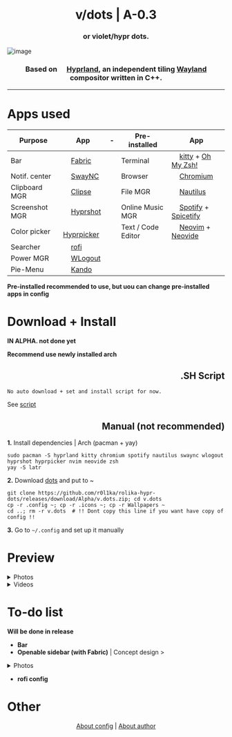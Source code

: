 <div align="center">
<h1>v/dots | A-0.3</h1>
<h3>or violet/hypr dots.</h3>
</div>

![image](https://github.com/user-attachments/assets/dfc096c0-5ad3-4068-8c8d-8f78da19c17c)

<div align="center">
<h3>Based on <img height="14" width="14" src="https://avatars.githubusercontent.com/u/107882187?s=200&v=4" /> <a href="https://hyprland.org/">Hyprland</a>, an independent tiling <a href="https://wayland.freedesktop.org/">Wayland</a> compositor written in C++.</h3>
</div>

****************************

<h1>Apps used</h1>

<div align="center">

| Purpose | App | - | Pre-installed | App |
| ------------ | ------------ | ------------ | ------------ | ------------ |
| Bar | <img height="14" width="14" src="https://avatars.githubusercontent.com/u/146791241?s=200&v=4" /> [Fabric](https://github.com/Fabric-Development/fabric) |  | Terminal |  <img height="14" width="14" src="https://upload.wikimedia.org/wikipedia/commons/2/2f/Kitty%28Terminal-emulator%29.png" /> [kitty](https://github.com/kovidgoyal/kitty) + [Oh My Zsh!](https://ohmyz.sh) |
| Notif. center | <img height="14" width="14" src="https://cdn.simpleicons.org/linux/black" /> [SwayNC](https://github.com/ErikReider/SwayNotificationCenter) |  | Browser | <img height="14" width="14" src="https://www.chromium.org/_assets/icon-chromium-96.png" /> [Chromium](https://www.chromium.org/getting-involved/download-chromium/)  |
| Clipboard MGR | <img height="14" width="14" src="https://cdn.simpleicons.org/linux/black" /> [Clipse](https://github.com/savedra1/clipse) |  | File MGR | <img height="14" width="14" src="https://apps.gnome.org/icons/scalable/org.gnome.Nautilus.svg" /> [Nautilus](https://apps.gnome.org/en/Nautilus/) |
| Screenshot MGR | <img height="14" width="14" src="https://avatars.githubusercontent.com/u/107882187?s=200&v=4" /> [Hyprshot](https://github.com/Gustash/Hyprshot) | | Online Music MGR | <img height="14" width="14" src="https://upload.wikimedia.org/wikipedia/commons/7/75/Spotify_icon.png" /> [Spotify](https://spotify.com) +  [Spicetify](https://spicetify.app) |
| Color picker | <img height="14" width="14" src="https://avatars.githubusercontent.com/u/107882187?s=200&v=4" /> [Hyprpicker](https://github.com/hyprwm/hyprpicker) |  | Text / Code Editor | <img height="14" width="14" src="https://upload.wikimedia.org/wikipedia/commons/0/07/Neovim-mark-flat.svg" /> [Neovim](https://neovim.io) + [Neovide](https://neovide.dev) |
| Searcher | <img height="14" width="14" src="https://cdn.simpleicons.org/linux/black" /> [rofi](https://github.com/davatorium/rofi)  |  |  |  |
| Power MGR | <img height="14" width="14" src="https://cdn.simpleicons.org/linux/black" /> [WLogout](https://github.com/ArtsyMacaw/wlogout)  |  |  |  |
| Pie-Menu | <img height="14" width="14" src="https://avatars.githubusercontent.com/u/130886533?s=200&v=4" /> [Kando](https://github.com/kando-menu/kando) |  |  |  |  |

</div>

**Pre-installed recommended to use, but uou can change pre-installed apps in config**


<div>
<h1>Download + Install</h1>
</div>

**IN ALPHA. not done yet**

**Recommend use newly installed arch**



<div align="right">

<h2>.SH Script</h2>

</div>

```
No auto download + set and install script for now.
```

See [script](https://github.com/r0l1ka/rolika-hypr-dots/tree/main/install-script)


<div align="right">

<h2>Manual (not recommended)</h2>

</div>

**1.** Install dependencies | Arch (pacman + yay)
```
sudo pacman -S hyprland kitty chromium spotify nautilus swaync wlogout hyprshot hyprpicker nvim neovide zsh
yay -S latr
```

**2.** Download [dots](https://github.com/r0l1ka/rolika-hypr-dots/releases/download/Alpha/v.dots.zip) and put to ~
```
git clone https://github.com/r0l1ka/rolika-hypr-dots/releases/download/Alpha/v.dots.zip; cd v.dots
cp -r .config ~; cp -r .icons ~; cp -r Wallpapers ~
cd ..; rm -r v.dots  # !! Dont copy this line if you want have copy of config !!
```

**3.** Go to `~/.config` and set up it manually



<h1>Preview</h1>
<details> 
  <summary>Photos</summary>



</details>

<details> 
  <summary>Videos</summary>



</details>

<h1>To-do list</h1>

**Will be done in release**
+ **Bar**
+ **Openable sidebar (with Fabric)** | Concept design >

<details> 
  <summary>Photos</summary>

![hypr sidebar@1x](https://github.com/user-attachments/assets/566ec93e-97e2-4f91-9edb-aa0f25ca8c4a)
![hypr sidebar copy@1x](https://github.com/user-attachments/assets/7c424335-4981-4002-95c7-55adb3fb4043)
![hypr sidebar copy 3@1x](https://github.com/user-attachments/assets/4e53aad3-19ab-4029-b340-6a89787469e5)
![hypr sidebar copy 2@1x](https://github.com/user-attachments/assets/848e3485-948b-4ee8-858f-1df9dd58defd)
![hypr sidebar (Sound)@1x](https://github.com/user-attachments/assets/47262711-aefe-4f1b-ad75-6aac946c26c3)
![hypr sidebar (Open'd Apps Collapse)@1x](https://github.com/user-attachments/assets/7575e55d-ad3e-4b95-b355-06b43aa0c3cf)
![hypr sidebar (Internet - Wi-Fi)@1x](https://github.com/user-attachments/assets/5b2ce7b0-8a29-42ab-ae9d-1d8ae6371ff3)
![hypr sidebar (Internet - Wi-Fi) Copy@1x](https://github.com/user-attachments/assets/4103a206-a641-4787-8faa-3fe38b663f53)
![hypr sidebar (Internet - Wi-Fi) Copy 2@1x](https://github.com/user-attachments/assets/612f692e-f135-420a-8c6d-0a4adf921eba)
![hypr sidebar (Bluetooth)@1x](https://github.com/user-attachments/assets/4a524289-5903-4b36-98c4-7c4f826e4419)

</details>

+ **rofi config**

<h1>Other</h1>

<div align="center">
  
[About config](https://github.com/r0l1ka/rolika-hypr-dots/blob/main/.visual/aboutconfig.md) | [About author](https://t.me/rolika_bio)

</div>
